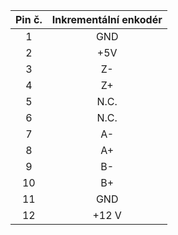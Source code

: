 | **Pin č.** | **Inkrementální enkodér** |
| :---: | :---: |
| 1 | GND |
| 2 | +5V |
| 3 | Z- |
| 4 | Z+ |
| 5 | N.C. |
| 6 | N.C. |
| 7 | A- |
| 8 | A+ |
| 9 | B- |
| 10 | B+ |
| 11 | GND |
| 12 | +12 V |
